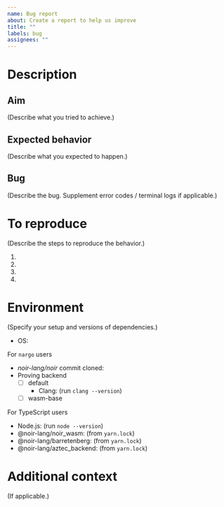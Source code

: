 ```yaml
---
name: Bug report
about: Create a report to help us improve
title: ""
labels: bug
assignees: ""
---
```


# Description

## Aim

(Describe what you tried to achieve.)

## Expected behavior

(Describe what you expected to happen.)

## Bug

(Describe the bug. Supplement error codes / terminal logs if applicable.)

# To reproduce

(Describe the steps to reproduce the behavior.)

1.
2.
3.
4.

# Environment

(Specify your setup and versions of dependencies.)

- OS:

For `nargo` users

- _noir-lang/noir_ commit cloned:
- Proving backend
  - [ ] default
    - Clang: (run `clang --version`)
  - [ ] wasm-base

For TypeScript users

- Node.js: (run `node --version`)
- @noir-lang/noir_wasm: (from `yarn.lock`)
- @noir-lang/barretenberg: (from `yarn.lock`)
- @noir-lang/aztec_backend: (from `yarn.lock`)

# Additional context

(If applicable.)
